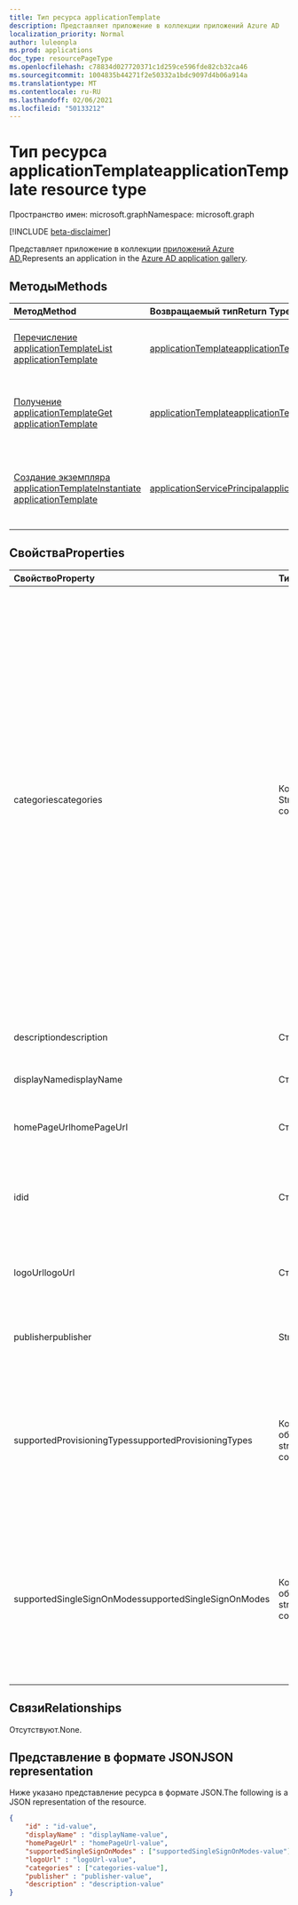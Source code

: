 ```yaml
---
title: Тип ресурса applicationTemplate
description: Представляет приложение в коллекции приложений Azure AD
localization_priority: Normal
author: luleonpla
ms.prod: applications
doc_type: resourcePageType
ms.openlocfilehash: c78834d027720371c1d259ce596fde82cb32ca46
ms.sourcegitcommit: 1004835b44271f2e50332a1bdc9097d4b06a914a
ms.translationtype: MT
ms.contentlocale: ru-RU
ms.lasthandoff: 02/06/2021
ms.locfileid: "50133212"
---
```

# <a name="applicationtemplate-resource-type"></a><span data-ttu-id="ed097-103">Тип ресурса applicationTemplate</span><span class="sxs-lookup"><span data-stu-id="ed097-103">applicationTemplate resource type</span></span>

<span data-ttu-id="ed097-104">Пространство имен: microsoft.graph</span><span class="sxs-lookup"><span data-stu-id="ed097-104">Namespace: microsoft.graph</span></span>

[!INCLUDE [beta-disclaimer](../../includes/beta-disclaimer.md)]

<span data-ttu-id="ed097-105">Представляет приложение в коллекции [приложений Azure AD.](/azure/active-directory/saas-apps/tutorial-list)</span><span class="sxs-lookup"><span data-stu-id="ed097-105">Represents an application in the [Azure AD application gallery](/azure/active-directory/saas-apps/tutorial-list).</span></span>

## <a name="methods"></a><span data-ttu-id="ed097-106">Методы</span><span class="sxs-lookup"><span data-stu-id="ed097-106">Methods</span></span>

| <span data-ttu-id="ed097-107">Метод</span><span class="sxs-lookup"><span data-stu-id="ed097-107">Method</span></span>       | <span data-ttu-id="ed097-108">Возвращаемый тип</span><span class="sxs-lookup"><span data-stu-id="ed097-108">Return Type</span></span> | <span data-ttu-id="ed097-109">Описание</span><span class="sxs-lookup"><span data-stu-id="ed097-109">Description</span></span> |
|:-------------|:------------|:------------|
|[<span data-ttu-id="ed097-110">Перечисление applicationTemplate</span><span class="sxs-lookup"><span data-stu-id="ed097-110">List applicationTemplate</span></span>](../api/applicationtemplate-list.md)|[<span data-ttu-id="ed097-111">applicationTemplate</span><span class="sxs-lookup"><span data-stu-id="ed097-111">applicationTemplate</span></span>](applicationtemplate.md)|<span data-ttu-id="ed097-112">Получение списка объектов applicationTemplate.</span><span class="sxs-lookup"><span data-stu-id="ed097-112">Retrieve a list of applicationTemplate objects.</span></span>|
| [<span data-ttu-id="ed097-113">Получение applicationTemplate</span><span class="sxs-lookup"><span data-stu-id="ed097-113">Get applicationTemplate</span></span>](../api/applicationtemplate-get.md) | [<span data-ttu-id="ed097-114">applicationTemplate</span><span class="sxs-lookup"><span data-stu-id="ed097-114">applicationTemplate</span></span>](applicationtemplate.md) | <span data-ttu-id="ed097-115">Чтение свойств и связей объекта applicationTemplate.</span><span class="sxs-lookup"><span data-stu-id="ed097-115">Read properties and relationships of applicationTemplate object.</span></span> |
|[<span data-ttu-id="ed097-116">Создание экземпляра applicationTemplate</span><span class="sxs-lookup"><span data-stu-id="ed097-116">Instantiate applicationTemplate</span></span>](../api/applicationtemplate-instantiate.md)|[<span data-ttu-id="ed097-117">applicationServicePrincipal</span><span class="sxs-lookup"><span data-stu-id="ed097-117">applicationServicePrincipal</span></span>](applicationserviceprincipal.md)| <span data-ttu-id="ed097-118">Добавьте экземпляр приложения из коллекции приложений Azure AD в каталог.</span><span class="sxs-lookup"><span data-stu-id="ed097-118">Add an instance of an application from the Azure AD application gallery into your directory.</span></span>|


## <a name="properties"></a><span data-ttu-id="ed097-119">Свойства</span><span class="sxs-lookup"><span data-stu-id="ed097-119">Properties</span></span>

| <span data-ttu-id="ed097-120">Свойство</span><span class="sxs-lookup"><span data-stu-id="ed097-120">Property</span></span>     | <span data-ttu-id="ed097-121">Тип</span><span class="sxs-lookup"><span data-stu-id="ed097-121">Type</span></span>        | <span data-ttu-id="ed097-122">Описание</span><span class="sxs-lookup"><span data-stu-id="ed097-122">Description</span></span> |
|:-------------|:------------|:------------|
|<span data-ttu-id="ed097-123">categories</span><span class="sxs-lookup"><span data-stu-id="ed097-123">categories</span></span>|<span data-ttu-id="ed097-124">Коллекция String</span><span class="sxs-lookup"><span data-stu-id="ed097-124">String collection</span></span>|<span data-ttu-id="ed097-125">Список категорий для приложения.</span><span class="sxs-lookup"><span data-stu-id="ed097-125">The list of categories for the application.</span></span> <span data-ttu-id="ed097-126">Поддерживаемые значения: `Collaboration` , , , , `Business Management` `Consumer` , `Content management` , , `CRM` , , `Data services` , `Developer services` `E-commerce` `Education` `ERP` `Finance` `Health` `Human resources` и `IT infrastructure` `Mail` `Management` `Marketing` `Media` `Productivity` `Project management` `Telecommunications` `Tools, Travel` `Web design & hosting` .</span><span class="sxs-lookup"><span data-stu-id="ed097-126">Supported values can be: `Collaboration`, `Business Management`, `Consumer`,`Content management`, `CRM`, `Data services`, `Developer services`, `E-commerce`, `Education`, `ERP`, `Finance`, `Health`, `Human resources`, `IT infrastructure`, `Mail`, `Management`, `Marketing`, `Media`, `Productivity`, `Project management`, `Telecommunications`, `Tools, Travel`, and `Web design & hosting`.</span></span>|
|<span data-ttu-id="ed097-127">description</span><span class="sxs-lookup"><span data-stu-id="ed097-127">description</span></span>|<span data-ttu-id="ed097-128">Строка</span><span class="sxs-lookup"><span data-stu-id="ed097-128">String</span></span>|<span data-ttu-id="ed097-129">Описание приложения.</span><span class="sxs-lookup"><span data-stu-id="ed097-129">A description of the application.</span></span>|
|<span data-ttu-id="ed097-130">displayName</span><span class="sxs-lookup"><span data-stu-id="ed097-130">displayName</span></span>|<span data-ttu-id="ed097-131">Строка</span><span class="sxs-lookup"><span data-stu-id="ed097-131">String</span></span>|<span data-ttu-id="ed097-132">Имя приложения.</span><span class="sxs-lookup"><span data-stu-id="ed097-132">The name of the application.</span></span>|
|<span data-ttu-id="ed097-133">homePageUrl</span><span class="sxs-lookup"><span data-stu-id="ed097-133">homePageUrl</span></span>|<span data-ttu-id="ed097-134">Строка</span><span class="sxs-lookup"><span data-stu-id="ed097-134">String</span></span>|<span data-ttu-id="ed097-135">URL-адрес домашней страницы приложения.</span><span class="sxs-lookup"><span data-stu-id="ed097-135">The home page URL of the application.</span></span>|
|<span data-ttu-id="ed097-136">id</span><span class="sxs-lookup"><span data-stu-id="ed097-136">id</span></span>|<span data-ttu-id="ed097-137">Строка</span><span class="sxs-lookup"><span data-stu-id="ed097-137">String</span></span>| <span data-ttu-id="ed097-138">Уникальный идентификатор приложения.</span><span class="sxs-lookup"><span data-stu-id="ed097-138">Unique identifier for the application.</span></span> <span data-ttu-id="ed097-139">Только для чтения.</span><span class="sxs-lookup"><span data-stu-id="ed097-139">Read-only.</span></span>|
|<span data-ttu-id="ed097-140">logoUrl</span><span class="sxs-lookup"><span data-stu-id="ed097-140">logoUrl</span></span>|<span data-ttu-id="ed097-141">Строка</span><span class="sxs-lookup"><span data-stu-id="ed097-141">String</span></span>|<span data-ttu-id="ed097-142">URL-адрес для получения логотипа для этого приложения.</span><span class="sxs-lookup"><span data-stu-id="ed097-142">The URL to get the logo for this application.</span></span>|
|<span data-ttu-id="ed097-143">publisher</span><span class="sxs-lookup"><span data-stu-id="ed097-143">publisher</span></span>|<span data-ttu-id="ed097-144">String</span><span class="sxs-lookup"><span data-stu-id="ed097-144">String</span></span>|<span data-ttu-id="ed097-145">Имя издателя для этого приложения.</span><span class="sxs-lookup"><span data-stu-id="ed097-145">The name of the publisher for this application.</span></span>|
|<span data-ttu-id="ed097-146">supportedProvisioningTypes</span><span class="sxs-lookup"><span data-stu-id="ed097-146">supportedProvisioningTypes</span></span>|<span data-ttu-id="ed097-147">Коллекция объектов string</span><span class="sxs-lookup"><span data-stu-id="ed097-147">String collection</span></span>|<span data-ttu-id="ed097-148">Список режимов предоставления, поддерживаемых этим приложением.</span><span class="sxs-lookup"><span data-stu-id="ed097-148">The list of provisioning modes supported by this application.</span></span> <span data-ttu-id="ed097-149">Единственным допустимым значением `sync` является .</span><span class="sxs-lookup"><span data-stu-id="ed097-149">The only valid value is `sync`.</span></span>|
|<span data-ttu-id="ed097-150">supportedSingleSignOnModes</span><span class="sxs-lookup"><span data-stu-id="ed097-150">supportedSingleSignOnModes</span></span>|<span data-ttu-id="ed097-151">Коллекция объектов string</span><span class="sxs-lookup"><span data-stu-id="ed097-151">String collection</span></span>|<span data-ttu-id="ed097-152">Список режимов единого входов, поддерживаемых этим приложением.</span><span class="sxs-lookup"><span data-stu-id="ed097-152">The list of single sign-on modes supported by this application.</span></span> <span data-ttu-id="ed097-153">Поддерживаемые значения: `password`, `saml`, `external` и `oidc`.</span><span class="sxs-lookup"><span data-stu-id="ed097-153">The supported values are `password`, `saml`, `external`, and `oidc`.</span></span>|

## <a name="relationships"></a><span data-ttu-id="ed097-154">Связи</span><span class="sxs-lookup"><span data-stu-id="ed097-154">Relationships</span></span>

<span data-ttu-id="ed097-155">Отсутствуют.</span><span class="sxs-lookup"><span data-stu-id="ed097-155">None.</span></span>

## <a name="json-representation"></a><span data-ttu-id="ed097-156">Представление в формате JSON</span><span class="sxs-lookup"><span data-stu-id="ed097-156">JSON representation</span></span>

<span data-ttu-id="ed097-157">Ниже указано представление ресурса в формате JSON.</span><span class="sxs-lookup"><span data-stu-id="ed097-157">The following is a JSON representation of the resource.</span></span>

<!-- {
  "blockType": "resource",
  "optionalProperties": [

  ],
  "@odata.type": "microsoft.graph.applicationTemplate",
  "baseType": "",
  "keyProperty": "id"
}-->

```json
{
    "id" : "id-value",
    "displayName" : "displayName-value",
    "homePageUrl" : "homePageUrl-value",
    "supportedSingleSignOnModes" : ["supportedSingleSignOnModes-value"],
    "logoUrl" : "logoUrl-value",
    "categories" : ["categories-value"],
    "publisher" : "publisher-value",
    "description" : "description-value"
}
```

<!-- uuid: 16cd6b66-4b1a-43a1-adaf-3a886856ed98
2019-02-04 14:57:30 UTC -->
<!-- {
  "type": "#page.annotation",
  "description": "applicationTemplate resource",
  "keywords": "",
  "section": "documentation",
  "tocPath": ""
}-->



